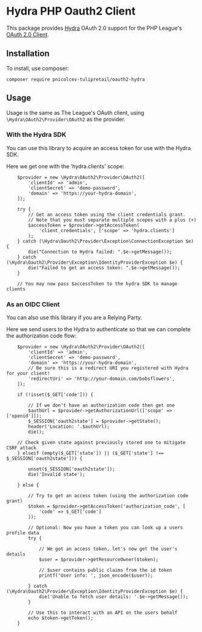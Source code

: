 Hydra PHP Oauth2 Client
=======================

This package provides [Hydra](https://github.com/ory/hydra) OAuth 2.0 support for the PHP League's [OAuth 2.0 Client](https://github.com/thephpleague/oauth2-client).

## Installation

To install, use composer:

```
composer require pnicolcev-tulipretail/oauth2-hydra
```

## Usage

Usage is the same as The League's OAuth client, using `\Hydra\OAuth2\Provider\OAuth2` as the provider.

### With the Hydra SDK

You can use this library to acquire an access token for use with the Hydra SDK.

Here we get one with the 'hydra.clients' scope:

```
    $provider = new \Hydra\OAuth2\Provider\OAuth2([
        'clientId' => 'admin',
        'clientSecret' => 'demo-password',
        'domain' => 'https://your-hydra-domain',
    ]);

    try {
        // Get an access token using the client credentials grant.
        // Note that you must separate multiple scopes with a plus (+)
        $accessToken = $provider->getAccessToken(
            'client_credentials', ['scope' => 'hydra.clients']
        );
    } catch (\Hydra\Oauth2\Provider\Exception\ConnectionException $e) {
        die("Connection to Hydra failed: ".$e->getMessage());
    } catch (\Hydra\Oauth2\Provider\Exception\IdentityProviderException $e) {
        die("Failed to get an access token: ".$e->getMessage());
    }

    // You may now pass $accessToken to the hydra SDK to manage clients
```

### As an OIDC Client

You can also use this library if you are a Relying Party.

Here we send users to the Hydra to authenticate so that we can complete the authorization code flow:

```
    $provider = new \Hydra\OAuth2\Provider\OAuth2([
        'clientId' => 'admin',
        'clientSecret' => 'demo-password',
        'domain' => 'https://your-hydra-domain',
        // Be sure this is a redirect URI you registered with Hydra for your client!
        'redirectUri' => 'http://your-domain.com/bobsflowers',
    ]);

    if (!isset($_GET['code'])) {

        // If we don't have an authorization code then get one
        $authUrl = $provider->getAuthorizationUrl(['scope' => ['openid']]);
        $_SESSION['oauth2state'] = $provider->getState();
        header('Location: '.$authUrl);
        die();

    // Check given state against previously stored one to mitigate CSRF attack
    } elseif (empty($_GET['state']) || ($_GET['state'] !== $_SESSION['oauth2state'])) {

        unset($_SESSION['oauth2state']);
        die('Invalid state');

    } else {

        // Try to get an access token (using the authorization code grant)
        $token = $provider->getAccessToken('authorization_code', [
            'code' => $_GET['code']
        ]);

        // Optional: Now you have a token you can look up a users profile data
        try {

            // We got an access token, let's now get the user's details
            $user = $provider->getResourceOwner($token);

            // $user contains public claims from the id token
            printf('User info: ', json_encode($user));

        } catch (\Hydra\Oauth2\Provider\Exception\IdentityProviderException $e) {
            die('Unable to fetch user details: '.$e->getMessage());
        }

        // Use this to interact with an API on the users behalf
        echo $token->getToken();
    }

```
